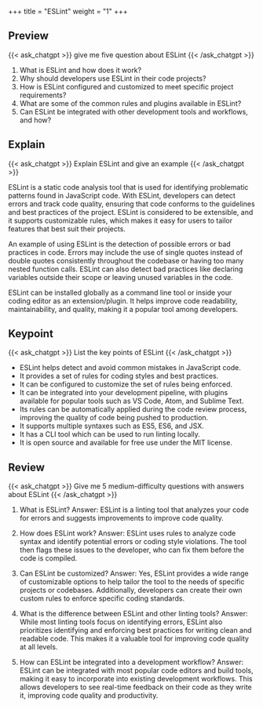 +++
title = "ESLint"
weight = "1"
+++
## Preview
{{< ask_chatgpt >}}
give me five question about ESLint
{{< /ask_chatgpt >}}



1. What is ESLint and how does it work?
2. Why should developers use ESLint in their code projects?
3. How is ESLint configured and customized to meet specific project requirements?
4. What are some of the common rules and plugins available in ESLint?
5. Can ESLint be integrated with other development tools and workflows, and how?   

## Explain
{{< ask_chatgpt >}}
Explain ESLint and give an example
{{< /ask_chatgpt >}}



ESLint is a static code analysis tool that is used for identifying problematic patterns found in JavaScript code. With ESLint, developers can detect errors and track code quality, ensuring that code conforms to the guidelines and best practices of the project. ESLint is considered to be extensible, and it supports customizable rules, which makes it easy for users to tailor features that best suit their projects.

An example of using ESLint is the detection of possible errors or bad practices in code. Errors may include the use of single quotes instead of double quotes consistently throughout the codebase or having too many nested function calls. ESLint can also detect bad practices like declaring variables outside their scope or leaving unused variables in the code.

ESLint can be installed globally as a command line tool or inside your coding editor as an extension/plugin. It helps improve code readability, maintainability, and quality, making it a popular tool among developers.   

## Keypoint
{{< ask_chatgpt >}}
List the key points of ESLint
{{< /ask_chatgpt >}}



- ESLint helps detect and avoid common mistakes in JavaScript code.
- It provides a set of rules for coding styles and best practices. 
- It can be configured to customize the set of rules being enforced. 
- It can be integrated into your development pipeline, with plugins available for popular tools such as VS Code, Atom, and Sublime Text. 
- Its rules can be automatically applied during the code review process, improving the quality of code being pushed to production. 
- It supports multiple syntaxes such as ES5, ES6, and JSX. 
- It has a CLI tool which can be used to run linting locally. 
- It is open source and available for free use under the MIT license.   

## Review
{{< ask_chatgpt >}}
Give me 5 medium-difficulty questions with answers about ESLint
{{< /ask_chatgpt >}}



1. What is ESLint? 
Answer: ESLint is a linting tool that analyzes your code for errors and suggests improvements to improve code quality.

2. How does ESLint work? 
Answer: ESLint uses rules to analyze code syntax and identify potential errors or coding style violations. The tool then flags these issues to the developer, who can fix them before the code is compiled.

3. Can ESLint be customized? 
Answer: Yes, ESLint provides a wide range of customizable options to help tailor the tool to the needs of specific projects or codebases. Additionally, developers can create their own custom rules to enforce specific coding standards.

4. What is the difference between ESLint and other linting tools? 
Answer: While most linting tools focus on identifying errors, ESLint also prioritizes identifying and enforcing best practices for writing clean and readable code. This makes it a valuable tool for improving code quality at all levels.

5. How can ESLint be integrated into a development workflow? 
Answer: ESLint can be integrated with most popular code editors and build tools, making it easy to incorporate into existing development workflows. This allows developers to see real-time feedback on their code as they write it, improving code quality and productivity.   

